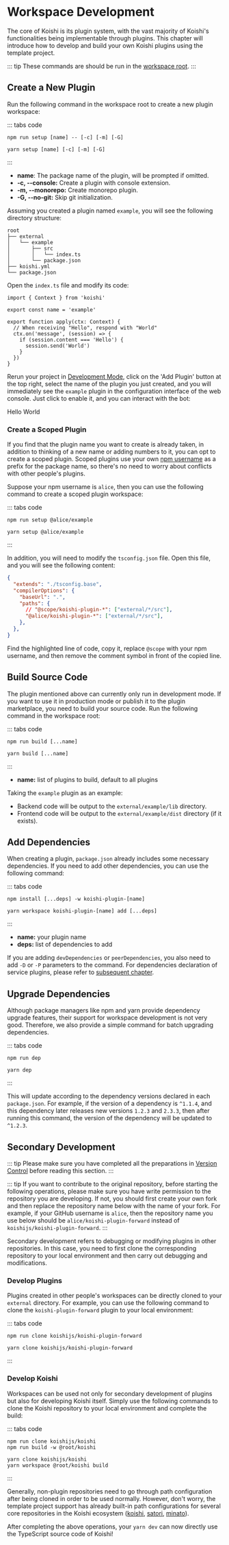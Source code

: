 # Workspace Development

The core of Koishi is its plugin system, with the vast majority of Koishi's functionalities being implementable through plugins. This chapter will introduce how to develop and build your own Koishi plugins using the template project.

::: tip
These commands are should be run in the [workspace root](./config.md#应用目录).
:::

## Create a New Plugin

Run the following command in the workspace root to create a new plugin workspace:

::: tabs code
```npm
npm run setup [name] -- [-c] [-m] [-G]
```
```yarn
yarn setup [name] [-c] [-m] [-G]
```
:::

- **name**: The package name of the plugin, will be prompted if omitted.
- **-c, --console:** Create a plugin with console extension.
- **-m, --monorepo:** Create monorepo plugin.
- **-G, --no-git:** Skip git initialization.

Assuming you created a plugin named `example`, you will see the following directory structure:

```diff{3-6}
root
├── external
│   └── example
│       ├── src
│       │   └── index.ts
│       └── package.json
├── koishi.yml
└── package.json
```

Open the `index.ts` file and modify its code:

```ts{6-11}
import { Context } from 'koishi'

export const name = 'example'

export function apply(ctx: Context) {
  // When receiving "Hello", respond with "World"
  ctx.on('message', (session) => {
    if (session.content === 'Hello') {
      session.send('World')
    }
  })
}
```

Rerun your project in [Development Mode](./script.md#开发模式), click on the 'Add Plugin' button at the top right, select the name of the plugin you just created, and you will immediately see the `example` plugin in the configuration interface of the web console. Just click to enable it, and you can interact with the bot:

<chat-panel>
<chat-message nickname="Alice">Hello</chat-message>
<chat-message nickname="Koishi">World</chat-message>
</chat-panel>

### Create a Scoped Plugin

If you find that the plugin name you want to create is already taken, in addition to thinking of a new name or adding numbers to it, you can opt to create a scoped plugin. Scoped plugins use your own [npm username](./setup.md#注册-npm) as a prefix for the package name, so there's no need to worry about conflicts with other people's plugins.

Suppose your npm username is `alice`, then you can use the following command to create a scoped plugin workspace:

::: tabs code
```npm
npm run setup @alice/example
```
```yarn
yarn setup @alice/example
```
:::

In addition, you will need to modify the `tsconfig.json` file. Open this file, and you will see the following content:

```json {6}
{
  "extends": "./tsconfig.base",
  "compilerOptions": {
    "baseUrl": ".",
    "paths": {
      // "@scope/koishi-plugin-*": ["external/*/src"],
      "@alice/koishi-plugin-*": ["external/*/src"],
    },
  },
}
```

Find the highlighted line of code, copy it, replace `@scope` with your npm username, and then remove the comment symbol in front of the copied line.

## Build Source Code

The plugin mentioned above can currently only run in development mode. If you want to use it in production mode or publish it to the plugin marketplace, you need to build your source code. Run the following command in the workspace root:

::: tabs code
```npm
npm run build [...name]
```
```yarn
yarn build [...name]
```
:::

- **name:** list of plugins to build, default to all plugins

Taking the `example` plugin as an example:

- Backend code will be output to the `external/example/lib` directory.
- Frontend code will be output to the `external/example/dist` directory (if it exists).

## Add Dependencies

When creating a plugin, `package.json` already includes some necessary dependencies. If you need to add other dependencies, you can use the following command:

::: tabs code
```npm
npm install [...deps] -w koishi-plugin-[name]
```
```yarn
yarn workspace koishi-plugin-[name] add [...deps]
```
:::

- **name:** your plugin name
- **deps:** list of dependencies to add

If you are adding `devDependencies` or `peerDependencies`, you also need to add `-D` or `-P` parameters to the command. For dependencies declaration of service plugins, please refer to [subsequent chapter](../plugin/service.md#关于-peerdependencies).

## Upgrade Dependencies

Although package managers like npm and yarn provide dependency upgrade features, their support for workspace development is not very good. Therefore, we also provide a simple command for batch upgrading dependencies.

::: tabs code
```npm
npm run dep
```
```yarn
yarn dep
```
:::

This will update according to the dependency versions declared in each `package.json`. For example, if the version of a dependency is `^1.1.4`, and this dependency later releases new versions `1.2.3` and `2.3.3`, then after running this command, the version of the dependency will be updated to `^1.2.3`.

## Secondary Development

::: tip
Please make sure you have completed all the preparations in [Version Control](./setup.md#版本控制) before reading this section.
:::

::: tip
If you want to contribute to the original repository, before starting the following operations, please make sure you have write permission to the repository you are developing. If not, you should first create your own fork and then replace the repository name below with the name of your fork. For example, if your GitHub username is `alice`, then the repository name you use below should be `alice/koishi-plugin-forward` instead of `koishijs/koishi-plugin-forward`.
:::

Secondary development refers to debugging or modifying plugins in other repositories. In this case, you need to first clone the corresponding repository to your local environment and then carry out debugging and modifications.

### Develop Plugins

Plugins created in other people's workspaces can be directly cloned to your `external` directory. For example, you can use the following command to clone the `koishi-plugin-forward` plugin to your local environment:

::: tabs code
```npm
npm run clone koishijs/koishi-plugin-forward
```
```yarn
yarn clone koishijs/koishi-plugin-forward
```
:::

### Develop Koishi

Workspaces can be used not only for secondary development of plugins but also for developing Koishi itself. Simply use the following commands to clone the Koishi repository to your local environment and complete the build:

::: tabs code
```npm
npm run clone koishijs/koishi
npm run build -w @root/koishi
```
```yarn
yarn clone koishijs/koishi
yarn workspace @root/koishi build
```
:::

Generally, non-plugin repositories need to go through path configuration after being cloned in order to be used normally. However, don't worry, the template project support has already built-in path configurations for several core repositories in the Koishi ecosystem ([koishi](https://github.com/koishijs/koishi), [satori](https://github.com/satorijs/satori), [minato](https://github.com/shigma/minato)).

After completing the above operations, your `yarn dev` can now directly use the TypeScript source code of Koishi!
